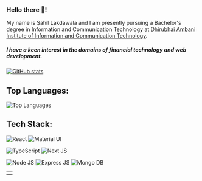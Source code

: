 ### Hello there 🌌!
My name is Sahil Lakdawala and I am presently pursuing a Bachelor's degree in Information and Communication Technology at [Dhirubhai Ambani Institute of Information and Communication Technology](https://www.daiict.ac.in).

##### I have a keen interest in the domains of financial technology and web development. 

[![GitHub stats](https://github-readme-stats.vercel.app/api?username=Sahil-911&show_icons=true&theme=radical)](https://github.com/Sahil-911/github-readme-stats)

## Top Languages: 
![Top Languages](https://github-readme-stats.vercel.app/api/top-langs?username=Sahil-911&show_icons=true&theme=transparent&layout=donut)

## Tech Stack:

![React](https://img.shields.io/badge/React-20232A?style=for-the-badge&logo=react&logoColor=61DAFB)
![Material UI](https://img.shields.io/badge/Material%20UI-007FFF?style=for-the-badge&logo=mui&logoColor=black)

![TypeScript](https://img.shields.io/badge/TypeScript-007ACC?style=for-the-badge&logo=typescript&logoColor=black)
![Next JS](https://img.shields.io/badge/next%20js-000000?style=for-the-badge&logo=nextdotjs&logoColor=white)

![Node JS](https://img.shields.io/badge/Node%20js-339933?style=for-the-badge&logo=nodedotjs&logoColor=white)
![Express JS](https://img.shields.io/badge/Express%20js-000000?style=for-the-badge&logo=express&logoColor=white)
![Mongo DB](https://img.shields.io/badge/MongoDB-4EA94B?style=for-the-badge&logo=mongodb&logoColor=black)
<table>
<tr>
<td>
</td>
</tr>
</table>
